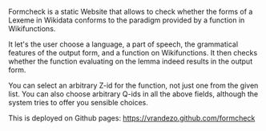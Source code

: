 Formcheck is a static Website that allows to check whether the forms of a
Lexeme in Wikidata conforms to the paradigm provided by a function in
Wikifunctions.

It let's the user choose a language, a part of speech, the grammatical features
of the output form, and a function on Wikifunctions. It then checks whether the
function evaluating on the lemma indeed results in the output form.

You can select an arbitrary Z-id for the function, not just one from the given
list. You can also choose arbitrary Q-ids in all the above fields, although
the system tries to offer you sensible choices.

This is deployed on Github pages: https://vrandezo.github.com/formcheck
